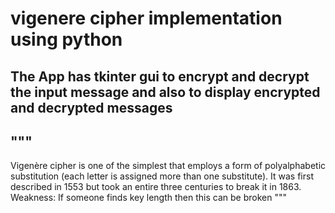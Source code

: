 # vigenere cipher implementation using python
## The App has tkinter gui to encrypt and decrypt the input message and also to display encrypted and decrypted messages
## """
Vigenère cipher is one of the simplest that employs a form of polyalphabetic substitution (each letter is assigned
more than one substitute).
It was first described in 1553 but took an entire three centuries to break it in 1863.
Weakness: If someone finds key length then this can be broken
"""
